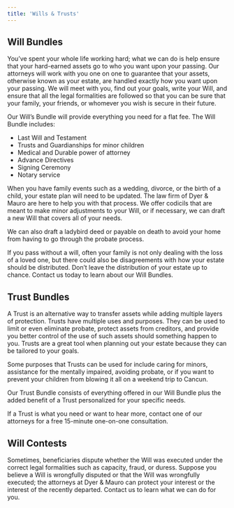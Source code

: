 ```yaml
---
title: 'Wills & Trusts'
---
```


## Will Bundles

You’ve spent your whole life working hard; what we can do is help ensure that your hard-earned assets go to who you want upon your passing. Our attorneys will work with you one on one to guarantee that your assets, otherwise known as your estate, are handled exactly how you want upon your passing. We will meet with you, find out your goals, write your Will, and ensure that all the legal formalities are followed so that you can be sure that your family, your friends, or whomever you wish is secure in their future.

Our Will’s Bundle will provide everything you need for a flat fee. The Will Bundle includes:

- Last Will and Testament
- Trusts and Guardianships for minor children
- Medical and Durable power of attorney
- Advance Directives
- Signing Ceremony
- Notary service

When you have family events such as a wedding, divorce, or the birth of a child, your estate plan will need to be updated. The law firm of Dyer & Mauro are here to help you with that process. We offer codicils that are meant to make minor adjustments to your Will, or if necessary, we can draft a new Will that covers all of your needs.

We can also draft a ladybird deed or payable on death to avoid your home from having to go through the probate process.

If you pass without a will, often your family is not only dealing with the loss of a loved one, but there could also be disagreements with how your estate should be distributed. Don’t leave the distribution of your estate up to chance. Contact us today to learn about our Will Bundles.

## Trust Bundles

A Trust is an alternative way to transfer assets while adding multiple layers of protection. Trusts have multiple uses and purposes. They can be used to limit or even eliminate probate, protect assets from creditors, and provide you better control of the use of such assets should something happen to you. Trusts are a great tool when planning out your estate because they can be tailored to your goals.

Some purposes that Trusts can be used for include caring for minors, assistance for the mentally impaired, avoiding probate, or if you want to prevent your children from blowing it all on a weekend trip to Cancun.

Our Trust Bundle consists of everything offered in our Will Bundle plus the added benefit of a Trust personalized for your specific needs.

If a Trust is what you need or want to hear more, contact one of our attorneys for a free 15-minute one-on-one consultation.

## Will Contests

Sometimes, beneficiaries dispute whether the Will was executed under the correct legal formalities such as capacity, fraud, or duress. Suppose you believe a Will is wrongfully disputed or that the Will was wrongfully executed; the attorneys at Dyer & Mauro can protect your interest or the interest of the recently departed. Contact us to learn what we can do for you.
